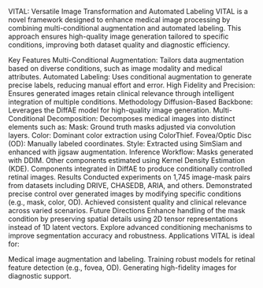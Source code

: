 VITAL: Versatile Image Transformation and Automated Labeling
VITAL is a novel framework designed to enhance medical image processing by combining multi-conditional augmentation and automated labeling. This approach ensures high-quality image generation tailored to specific conditions, improving both dataset quality and diagnostic efficiency.

Key Features
Multi-Conditional Augmentation: Tailors data augmentation based on diverse conditions, such as image modality and medical attributes.
Automated Labeling: Uses conditional augmentation to generate precise labels, reducing manual effort and error.
High Fidelity and Precision: Ensures generated images retain clinical relevance through intelligent integration of multiple conditions.
Methodology
Diffusion-Based Backbone: Leverages the DiffAE model for high-quality image generation.
Multi-Conditional Decomposition: Decomposes medical images into distinct elements such as:
Mask: Ground truth masks adjusted via convolution layers.
Color: Dominant color extraction using ColorThief.
Fovea/Optic Disc (OD): Manually labeled coordinates.
Style: Extracted using SimSiam and enhanced with jigsaw augmentation.
Inference Workflow:
Masks generated with DDIM.
Other components estimated using Kernel Density Estimation (KDE).
Components integrated in DiffAE to produce conditionally controlled retinal images.
Results
Conducted experiments on 1,745 image-mask pairs from datasets including DRIVE, CHASEDB, ARIA, and others.
Demonstrated precise control over generated images by modifying specific conditions (e.g., mask, color, OD).
Achieved consistent quality and clinical relevance across varied scenarios.
Future Directions
Enhance handling of the mask condition by preserving spatial details using 2D tensor representations instead of 1D latent vectors.
Explore advanced conditioning mechanisms to improve segmentation accuracy and robustness.
Applications
VITAL is ideal for:

Medical image augmentation and labeling.
Training robust models for retinal feature detection (e.g., fovea, OD).
Generating high-fidelity images for diagnostic support.
